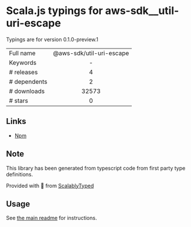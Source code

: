 
# Scala.js typings for aws-sdk__util-uri-escape

Typings are for version 0.1.0-preview.1



|                    |                 |
| ------------------ | :-------------: |
| Full name          | @aws-sdk/util-uri-escape |
| Keywords           | - |
| # releases         | 4 |
| # dependents       | 2 |
| # downloads        | 32573 |
| # stars            | 0 |

## Links
- [Npm](https://www.npmjs.com/package/%40aws-sdk%2Futil-uri-escape)
    


## Note
This library has been generated from typescript code from first party type definitions.

Provided with :purple_heart: from [ScalablyTyped](https://github.com/oyvindberg/ScalablyTyped)

## Usage
See [the main readme](../../readme.md) for instructions.


